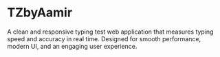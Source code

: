 # TZbyAamir
A clean and responsive typing test web application that measures typing speed and accuracy in real time. Designed for smooth performance, modern UI, and an engaging user experience.
